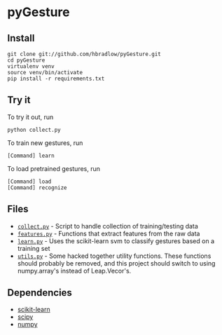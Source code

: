 pyGesture
=========

Install
------

    git clone git://github.com/hbradlow/pyGesture.git
    cd pyGesture
    virtualenv venv
    source venv/bin/activate
    pip install -r requirements.txt

Try it
------

To try it out, run

    python collect.py

To train new gestures, run

    [Command] learn

To load pretrained gestures, run

    [Command] load
    [Command] recognize

Files
-----

* [`collect.py`](https://github.com/hbradlow/pyGesture/blob/master/collect.py) - Script to handle collection of training/testing data
* [`features.py`](https://github.com/hbradlow/pyGesture/blob/master/features.py) - Functions that extract features from the raw data
* [`learn.py`](https://github.com/hbradlow/pyGesture/blob/master/learn.py) - Uses the scikit-learn svm to classify gestures based on a training set
* [`utils.py`](https://github.com/hbradlow/pyGesture/blob/master/utils.py) - Some hacked together utility functions. These functions should probably be removed, and this project should switch to using numpy.array's instead of Leap.Vecor's.

Dependencies
------------

* [scikit-learn](http://scikit-learn.org/)
* [scipy](http://www.scipy.org/)
* [numpy](http://numpy.scipy.org/)
